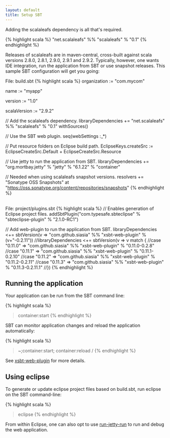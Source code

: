 ```yaml
---
layout: default
title: Setup SBT
---
```


Adding the scalaleafs dependency is all that's required.

{% highlight scala %}
"net.scalaleafs" %% "scalaleafs" % "0.1"
{% endhighlight %}

Releases of scalaleafs are in maven-central, cross-built against scala versions 2.8.0, 2.8.1, 2.9.0, 2.9.1 and 2.9.2. Typically, however, one wants IDE integration, run the application from SBT or use snapshot releases. This sample SBT configuration will get you going:

<label>File: build.sbt</label>
{% highlight scala %}
organization := "com.mycom"

name := "myapp"

version := "1.0"

scalaVersion := "2.9.2"

// Add the scalaleafs dependency.
libraryDependencies += "net.scalaleafs" %% "scalaleafs" % "0.1" withSources()

// Use the SBT web plugin.
seq(webSettings :_*)

// Put resource folders on Eclipse build path.
EclipseKeys.createSrc := EclipseCreateSrc.Default + EclipseCreateSrc.Resource

// Use jetty to run the application from SBT.
libraryDependencies += "org.mortbay.jetty" % "jetty" % "6.1.22" % "container"

// Needed when using scalaleafs snapshot versions. 
resolvers += "Sonatype OSS Snapshots" at "https://oss.sonatype.org/content/repositories/snapshots"
{% endhighlight %}

<br/>
<label>File: project/plugins.sbt</label>
{% highlight scala %}
// Enables generation of Eclipse project files.
addSbtPlugin("com.typesafe.sbteclipse" % "sbteclipse-plugin" % "2.1.0-RC1")

// Add web-plugin to run the application from SBT.
libraryDependencies <+= sbtVersion(v => "com.github.siasia" %% "xsbt-web-plugin" % (v+"-0.2.11"))
//libraryDependencies <+= sbtVersion(v => v match {
//case "0.11.0" => "com.github.siasia" %% "xsbt-web-plugin" % "0.11.0-0.2.8"
//case "0.11.1" => "com.github.siasia" %% "xsbt-web-plugin" % "0.11.1-0.2.10"
//case "0.11.2" => "com.github.siasia" %% "xsbt-web-plugin" % "0.11.2-0.2.11"
//case "0.11.3" => "com.github.siasia" %% "xsbt-web-plugin" % "0.11.3-0.2.11.1"
//})
{% endhighlight %}

## Running the application

Your application can be run from the SBT command line:

{% highlight scala %}
> container:start
{% endhighlight %}

SBT can monitor application changes and reload the application automatically:

{% highlight scala %}
> ~;container:start; container:reload /
{% endhighlight %}

See [xsbt-web-plugin](https://github.com/siasia/xsbt-web-plugin/wiki) for more details.

## Using eclipse

To generate or update eclipse project files based on build.sbt, run eclipse on the SBT command-line:

{% highlight scala %}
> eclipse
{% endhighlight %}

From within Eclipse, one can also opt to use [run-jetty-run](http://code.google.com/p/run-jetty-run/) to run and debug the web application.